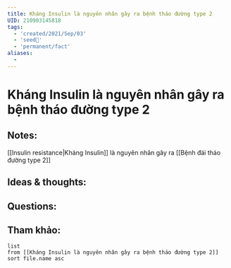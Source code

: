 ```yaml
---
title: Kháng Insulin là nguyên nhân gây ra bệnh tháo đường type 2
UID: 210903145818
tags:
  - 'created/2021/Sep/03'
  - 'seed🥜'
  - 'permanent/fact'
aliases:
  - 
---
```

# Kháng Insulin là nguyên nhân gây ra bệnh tháo đường type 2

## Notes:
[[Insulin resistance|Kháng Insulin]] là nguyên nhân gây ra [[Bệnh đái tháo đường type 2]]

## Ideas & thoughts:

## Questions:


## Tham khảo:
```dataview
list
from [[Kháng Insulin là nguyên nhân gây ra bệnh tháo đường type 2]]
sort file.name asc
```